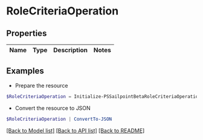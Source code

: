 # RoleCriteriaOperation
## Properties

Name | Type | Description | Notes
------------ | ------------- | ------------- | -------------

## Examples

- Prepare the resource
```powershell
$RoleCriteriaOperation = Initialize-PSSailpointBetaRoleCriteriaOperation 
```

- Convert the resource to JSON
```powershell
$RoleCriteriaOperation | ConvertTo-JSON
```

[[Back to Model list]](../README.md#documentation-for-models) [[Back to API list]](../README.md#documentation-for-api-endpoints) [[Back to README]](../README.md)

